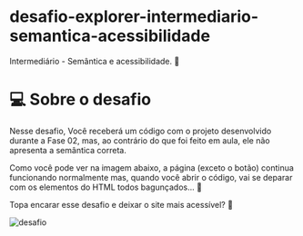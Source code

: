 # desafio-explorer-intermediario-semantica-acessibilidade
Intermediário - Semântica e acessibilidade. 💜

# 💻 Sobre o desafio

Nesse desafio, Você receberá um código com o projeto desenvolvido durante a Fase 02, mas, ao contrário do que foi feito em aula, ele não apresenta a semântica correta.

Como você pode ver na imagem abaixo, a página (exceto o botão) continua funcionando normalmente mas, quando você abrir o código, vai se deparar com os elementos do HTML todos bagunçados... **👀**

Topa encarar esse desafio e deixar o site mais acessível? 💜

![desafio](https://efficient-sloth-d85.notion.site/image/https%3A%2F%2Fs3-us-west-2.amazonaws.com%2Fsecure.notion-static.com%2F18418cdb-7004-4d0b-a599-5cfac4c1ef22%2FUntitled.png?table=block&id=639ff5ff-afef-4964-a0b6-5845bce6a196&spaceId=08f749ff-d06d-49a8-a488-9846e081b224&width=2000&userId=&cache=v2)




